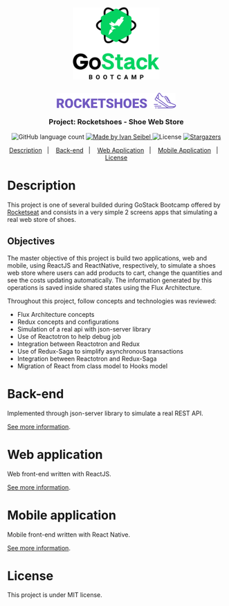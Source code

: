 <h1 align="center">
    <img alt="GoStack" src="https://github.com/ivanseibel/assets/blob/master/img/gostack10/bootcamp-header.png?raw=true" width="200px" />
</h1>

<h3 align="center">
  <img src="https://github.com/ivanseibel/assets/blob/master/img/rocketshoes/logo-purple-276x36.png?raw=true" alt="Rocketshoes logo" style="border-radius: 2px;">
  <p>
    Project: Rocketshoes - Shoe Web Store
  </p>
</h3>

<p align="center">
  <img alt="GitHub language count" src="https://img.shields.io/github/languages/count/ivanseibel/rocketshoes">

  <a href="https://github.com/ivanseibel">
    <img alt="Made by Ivan Seibel" src="https://img.shields.io/badge/Made%20by-Ivan%20Seibel-blue">
  </a>

  <img alt="License" src="https://img.shields.io/github/license/ivanseibel/gostack10-challenge01?color=blue">

  <a href="https://github.com/ivanseibel/rocketshoes/stargazers">
    <img alt="Stargazers" src="https://img.shields.io/github/stars/ivanseibel/rocketshoes">
  </a>
</p>

<p align="center">
  <a href="#description">Description</a>&nbsp;&nbsp;&nbsp;|&nbsp;&nbsp;&nbsp;
  <a href="#back-end">Back-end</a>&nbsp;&nbsp;&nbsp;|&nbsp;&nbsp;&nbsp;
  <a href="#web-application">Web Application</a>&nbsp;&nbsp;&nbsp;|&nbsp;&nbsp;&nbsp;
  <a href="#mobile-application">Mobile Application</a>&nbsp;&nbsp;&nbsp;|&nbsp;&nbsp;&nbsp;
  <a href="#license">License</a>
</p>

# Description

This project is one of several builded during GoStack Bootcamp offered by [Rocketseat](http://rocketseat.com.br) and consists in a very simple 2 screens apps that simulating a real web store of shoes.

## Objectives

The master objective of this project is build two applications, web and mobile, using ReactJS and ReactNative, respectively, to simulate a shoes web store where users can add products to cart, change the quantities and see the costs updating automatically. The information generated by this operations is saved inside shared states using the Flux Architecture.  

Throughout this project, follow concepts and technologies was reviewed:

- Flux Architecture concepts
- Redux concepts and configurations
- Simulation of a real api with json-server library
- Use of Reactotron to help debug job
- Integration between Reactotron and Redux
- Use of Redux-Saga to simplify asynchronous transactions
- Integration between Reactotron and Redux-Saga
- Migration of React from class model to Hooks model

# Back-end

Implemented through json-server library to simulate a real REST API.

[See more information](https://github.com/ivanseibel/rocketshoes/tree/master/api).

# Web application

Web front-end written with ReactJS.

[See more information](https://github.com/ivanseibel/rocketshoes/tree/master/web).

# Mobile application

Mobile front-end written with React Native.

[See more information](https://github.com/ivanseibel/rocketshoes/tree/master/mobile).


# License

This project is under MIT license.